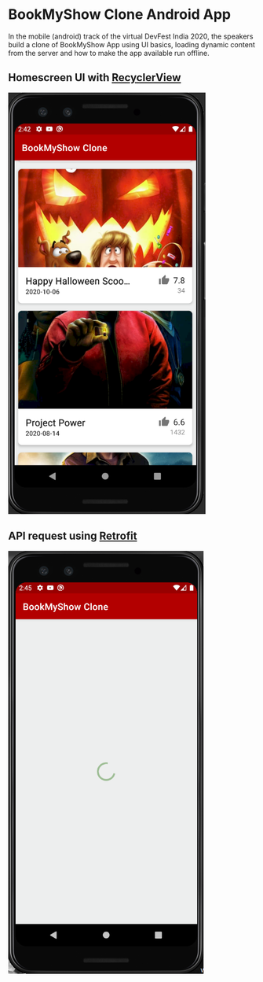 # BookMyShow Clone Android App

In the mobile (android) track of the virtual DevFest India 2020, the speakers build a clone of BookMyShow App using UI basics, loading dynamic content from the server and how to make the app available run offline.

## Homescreen UI with [RecyclerView](https://developer.android.com/guide/topics/ui/layout/recyclerview)
![homescreen](assets/homescreen.png)

## API request using [Retrofit](https://square.github.io/retrofit)

![loading](assets/loading.png)